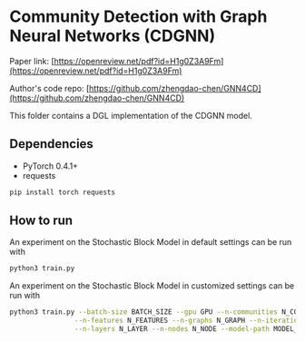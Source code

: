 Community Detection with Graph Neural Networks (CDGNN)
============

Paper link: [https://openreview.net/pdf?id=H1g0Z3A9Fm](https://openreview.net/pdf?id=H1g0Z3A9Fm)

Author's code repo: [https://github.com/zhengdao-chen/GNN4CD](https://github.com/zhengdao-chen/GNN4CD)

This folder contains a DGL implementation of the CDGNN model.

Dependencies
--------------
* PyTorch 0.4.1+
* requests

```bash
pip install torch requests
```

How to run
----------

An experiment on the Stochastic Block Model in default settings can be run with

```bash
python3 train.py
```

An experiment on the Stochastic Block Model in customized settings can be run with
```bash
python3 train.py --batch-size BATCH_SIZE --gpu GPU --n-communities N_COMMUNITIES \
                --n-features N_FEATURES --n-graphs N_GRAPH --n-iterations N_ITERATIONS \
                --n-layers N_LAYER --n-nodes N_NODE --model-path MODEL_PATH --radius RADIUS
```

